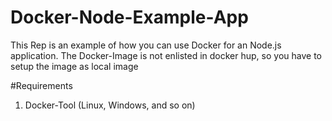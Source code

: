 # Docker-Node-Example-App
 This Rep is an example of how you can use Docker for an Node.js application. The Docker-Image is not enlisted in docker hup, so you have to setup the image as local image

#Requirements

1. Docker-Tool (Linux, Windows, and so on)


